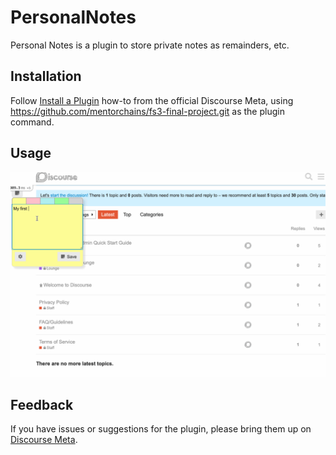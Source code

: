 # PersonalNotes

Personal Notes is a plugin to store private notes as remainders, etc.

## Installation

Follow [Install a Plugin](https://meta.discourse.org/t/install-a-plugin/19157)
how-to from the official Discourse Meta, using https://github.com/mentorchains/fs3-final-project.git as the plugin command.

## Usage

![Usage](https://github.com/mentorchains/fs3-final-project/blob/main/usage.gif)


## Feedback

If you have issues or suggestions for the plugin, please bring them up on
[Discourse Meta](https://meta.discourse.org).
